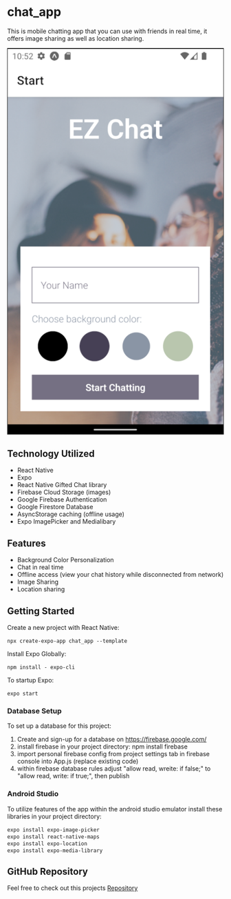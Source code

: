 # chat_app

This is mobile chatting app that you can use with friends in real time, it offers image sharing as well as location sharing.

![Chat App Image](./assets/images/chat_app.png)

## Technology Utilized

- React Native
- Expo
- React Native Gifted Chat library
- Firebase Cloud Storage (images)
- Google Firebase Authentication
- Google Firestore Database
- AsyncStorage caching (offline usage)
- Expo ImagePicker and Medialibary

## Features

- Background Color Personalization
- Chat in real time
- Offline access (view your chat history while disconnected from network)
- Image Sharing
- Location sharing

## Getting Started

Create a new project with React Native:

```shell
npx create-expo-app chat_app --template
```

Install Expo Globally:

```shell
npm install - expo-cli
```

To startup Expo:

```shell
expo start
```

### Database Setup

To set up a database for this project:

1. Create and sign-up for a database on https://firebase.google.com/
2. install firebase in your project directory: npm install firebase
3. import personal firebase config from project settings tab in firebase console into App.js (replace existing code)
4. within firebase database rules adjust "allow read, wreite: if false;" to "allow read, write: if true;", then publish

### Android Studio

To utilize features of the app within the android studio emulator install these libraries in your project directory:

```shell
expo install expo-image-picker
expo install react-native-maps
expo install expo-location
expo install expo-media-library
```

## GitHub Repository

Feel free to check out this projects [Repository](https://github.com/Christian-Horban/Chat)
